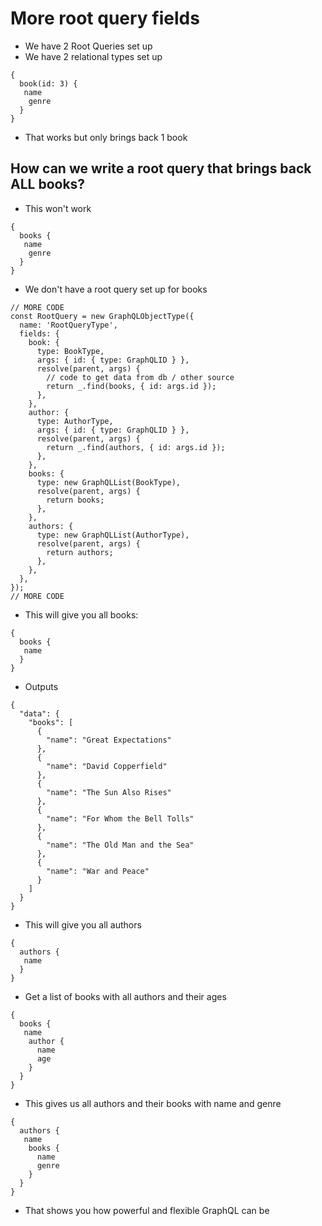 # More root query fields
* We have 2 Root Queries set up
* We have 2 relational types set up

```
{
  book(id: 3) {
   name
    genre
  }
}
```

* That works but only brings back 1 book

## How can we write a root query that brings back ALL books?
* This won't work

```
{
  books {
   name
    genre
  }
}
```

* We don't have a root query set up for books

```
// MORE CODE
const RootQuery = new GraphQLObjectType({
  name: 'RootQueryType',
  fields: {
    book: {
      type: BookType,
      args: { id: { type: GraphQLID } },
      resolve(parent, args) {
        // code to get data from db / other source
        return _.find(books, { id: args.id });
      },
    },
    author: {
      type: AuthorType,
      args: { id: { type: GraphQLID } },
      resolve(parent, args) {
        return _.find(authors, { id: args.id });
      },
    },
    books: {
      type: new GraphQLList(BookType),
      resolve(parent, args) {
        return books;
      },
    },
    authors: {
      type: new GraphQLList(AuthorType),
      resolve(parent, args) {
        return authors;
      },
    },
  },
});
// MORE CODE
```

* This will give you all books:

```
{
  books {
   name
  }
}
```

* Outputs

```
{
  "data": {
    "books": [
      {
        "name": "Great Expectations"
      },
      {
        "name": "David Copperfield"
      },
      {
        "name": "The Sun Also Rises"
      },
      {
        "name": "For Whom the Bell Tolls"
      },
      {
        "name": "The Old Man and the Sea"
      },
      {
        "name": "War and Peace"
      }
    ]
  }
}
```

* This will give you all authors

```
{
  authors {
   name
  }
}
```

* Get a list of books with all authors and their ages

```
{
  books {
   name
    author {
      name
      age
    }
  }
}
```

* This gives us all authors and their books with name and genre

```
{
  authors {
   name
    books {
      name
      genre
    }
  }
}
```

* That shows you how powerful and flexible GraphQL can be


